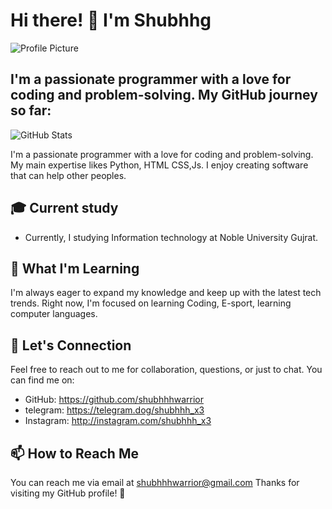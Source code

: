 # Hi there! 👋 I'm Shubhhg

![Profile Picture](https://graph.org/file/6bc974bfde437068a320d.jpg)

## I'm a passionate programmer with a love for coding and problem-solving. My GitHub journey so far:

![GitHub Stats](https://github-readme-stats.vercel.app/api?username=shubhhhwarrior&show_icons=true&theme=radical)

I'm a passionate programmer with a love for coding and problem-solving. My main expertise likes Python, HTML CSS,Js. I enjoy creating software that can help other peoples.

## 🎓 Current study

- Currently, I studying Information technology at  Noble University Gujrat.

## 🌱 What I'm Learning

I'm always eager to expand my knowledge and keep up with the latest tech trends. Right now, I'm focused on learning Coding, E-sport, learning computer languages.

## 💬 Let's Connection

Feel free to reach out to me for collaboration, questions, or just to chat. You can find me on:

- GitHub: https://github.com/shubhhhwarrior
- telegram: https://telegram.dog/shubhhh_x3
- Instagram: http://instagram.com/shubhhh_x3

## 📫 How to Reach Me

You can reach me via email at shubhhhwarrior@gmail.com
Thanks for visiting my GitHub profile! 🙂
